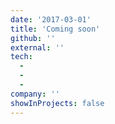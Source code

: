 ```yaml
---
date: '2017-03-01'
title: 'Coming soon'
github: ''
external: ''
tech:
  - 
  - 
  - 
company: ''
showInProjects: false
---
```




